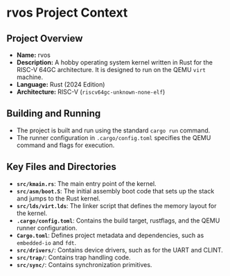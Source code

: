 
# rvos Project Context

## Project Overview
- **Name:** rvos
- **Description:** A hobby operating system kernel written in Rust for the RISC-V 64GC architecture. It is designed to run on the QEMU `virt` machine.
- **Language:** Rust (2024 Edition)
- **Architecture:** RISC-V (`riscv64gc-unknown-none-elf`)

## Building and Running
- The project is built and run using the standard `cargo run` command.
- The runner configuration in `.cargo/config.toml` specifies the QEMU command and flags for execution.

## Key Files and Directories
- **`src/kmain.rs`**: The main entry point of the kernel.
- **`src/asm/boot.S`**: The initial assembly boot code that sets up the stack and jumps to the Rust kernel.
- **`src/lds/virt.lds`**: The linker script that defines the memory layout for the kernel.
- **`.cargo/config.toml`**: Contains the build target, rustflags, and the QEMU runner configuration.
- **`Cargo.toml`**: Defines project metadata and dependencies, such as `embedded-io` and `fdt`.
- **`src/drivers/`**: Contains device drivers, such as for the UART and CLINT.
- **`src/trap/`**: Contains trap handling code.
- **`src/sync/`**: Contains synchronization primitives.
